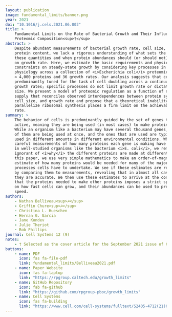 ```yaml
---
layout: publication
image: fundamental_limits/banner.png
year: 2021
doi: "10.1016/j.cels.2021.06.002"
title: >
    Fundamental Limits on the Rate of Bacterial Growth and Their Influence on
    Proteomic Composition<sup>†</sup>
abstract: >
    Despite abundant measurements of bacterial growth rate, cell size, and
    protein content, we lack a rigorous understanding of what sets the scale of
    these quantities and when protein abundances should (or should not) depend
    on growth rate. Here, we estimate the basic requirements and physical
    constraints on steady-state growth by considering key processes in cellular
    physiology across a collection of <i>Escherichia coli</i> proteomic data covering
    ≈ 4,000 proteins and 36 growth rates. Our analysis suggests that cells are
    predominantly tuned for the task of cell doubling across a continuum of
    growth rates; specific processes do not limit growth rate or dictate cell
    size. We present a model of proteomic regulation as a function of nutrient
    supply that reconciles observed interdependences between protein synthesis,
    cell size, and growth rate and propose that a theoretical inability to
    parallelize ribosomal synthesis places a firm limit on the achievable growth
    rate.
summary: >
    The behavior of cells is predominantly guided by the set of genes that are 
    active, meaning they are being used (in most cases) to make proteins. 
    While an organism like a bacterium may have several thousand genes, not all
    of them are being used at once, and the ones that are used are typically 
    used in different amounts in different environmental conditions. While many
    careful measurements of how many proteins each gene is making have been made
    in well-studied organisms like the bacterium <i>E. coli</i>, we remain largely
    ignorant of <i>why</i> the different proteins are made at different levels. In
    this paper, we use very simple mathematics to make an order-of-magnitude
    estimate of how many proteins would be needed for many of the major
    processes cells have to undertake. We see if these estimates are reasonable
    by comparing them to measurements, revealing that in almost all cases that
    they are accurate. We then use these estimates to arrive at the conclusion
    that the proteins needed to make other proteins imposes a strict speed limit
    on how fast cells can grow, and their abundances can be used to predict this
    speed. 
authors:
    - Nathan Belliveau<sup>☭</sup>
    - Griffin Chure<sup>☭</sup>
    - Christina L. Hueschen 
    - Hernan G. Garcia
    - Jane Kondev
    - Julie Theriot
    - Rob Phillips
journal: Cell Systems 12 (9)
notes:
    - † Selected as the cover article for the September 2021 issue of Cell Systems.
buttons:
    - name: PDF
      icon: fas fa-file-pdf
      link: fundamental_limits/Belliveau2021.pdf
    - name: Paper Website
      icon: fas fa-laptop
      link: "https://rpgroup.caltech.edu/growth_limits"
    - name: GitHub Repository
      icon: fab fa-github
      link: "https://github.com/rpgroup-pboc/growth_limits"
    - name: Cell Systems
      icon: fas fa-building
      link: "https://www.cell.com/cell-systems/fulltext/S2405-4712(21)00209-X"
---
```



